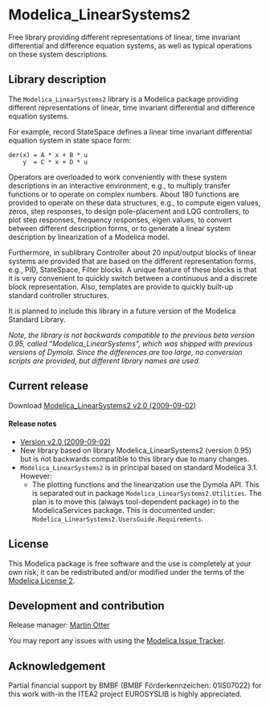 # Modelica_LinearSystems2

Free library providing different representations of linear, time invariant differential and difference equation systems, as well as typical operations on these system descriptions.

## Library description

The `Modelica_LinearSystems2` library is a Modelica package providing different representations of linear, time invariant differential and difference equation systems.

For example, record StateSpace defines a linear time invariant differential equation system in state space form:

    der(x) = A * x + B * u
        y  = C * x + D * u

Operators are overloaded to work conveniently with these system descriptions in an interactive environment, e.g., to multiply transfer functions or to operate on complex numbers.
About 180 functions are provided to operate on these data structures, e.g., to compute eigen values, zeros, step responses, to design pole-placement and LQG controllers, to plot step responses, frequency responses, eigen values, to convert between different description forms, or to generate a linear system description by linearization of a Modelica model.

Furthermore, in sublibrary Controller about 20 input/output blocks of linear systems are provided that are based on the different representation forms, e.g., PID, StateSpace, Filter blocks. A unique feature of these blocks is that it is very convenient to quickly switch between a continuous and a discrete block representation. Also, templates are provide to quickly built-up standard controller structures.

It is planned to include this library in a future version of the Modelica Standard Library.

*Note, the library is not backwards compatible to the previous beta version 0.95, called "Modelica_LinearSystems", which was shipped with previous versions of Dymola. Since the differences are too large, no conversion scripts are provided, but different library names are used.*


## Current release

Download [Modelica_LinearSystems2 v2.0 (2009-09-02)](../../archive/v2.0.zip)

#### Release notes
*  [Version v2.0 (2009-09-02)](../../archive/v2.0.zip)
 * New library based on library Modelica_LinearSystems2 (version 0.95) but is not backwards compatible to this library due to many changes.
 * `Modelica_LinearSystems2` is in principal based on standard Modelica 3.1. However:
   * The plotting functions and the linearization use the Dymola API. This is separated out in package `Modelica_LinearSystems2.Utilities`. The plan is to move this (always tool-dependent package) in to the ModelicaServices package. This is documented under: `Modelica_LinearSystems2.UsersGuide.Requirements`.

## License

This Modelica package is free software and the use is completely at your own risk;
it can be redistributed and/or modified under the terms of the [Modelica License 2](https://modelica.org/licenses/ModelicaLicense2).

## Development and contribution
Release manager: [Martin Otter](mailto:Martin.Otter@dlr.de)

You may report any issues with using the [Modelica Issue Tracker](https://trac.modelica.org/Modelica/newticket?component=_Modelica_LinearSystems2).

## Acknowledgement
Partial financial support by BMBF (BMBF Förderkennzeichen: 01IS07022) for this work with-in the ITEA2 project EUROSYSLIB is highly appreciated.
